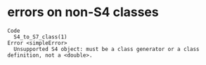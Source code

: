 # errors on non-S4 classes

    Code
      S4_to_S7_class(1)
    Error <simpleError>
      Unsupported S4 object: must be a class generator or a class definition, not a <double>.
